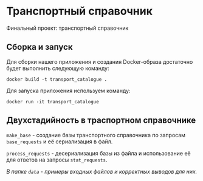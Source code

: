 # Транспортный справочник

Финальный проект: транспортный справочник

## Сборка и запуск

Для сборки нашего приложения и создания Docker-образа достаточно будет выполнить следующую команду:

`docker build -t transport_catalogue .`

Для запуска приложения используем команду:

`docker run -it transport_catalogue`

## Двухстадийность в траспортном справочнике

`make_base` - создание базы транспортного справочника по запросам `base_requests` и её сериализация в файл.

`process_requests` - десериализация базы из файла и использование её для ответов на запросы `stat_requests`.

*В папке `data` - примеры входных файлов и корректных выводов для них.*

